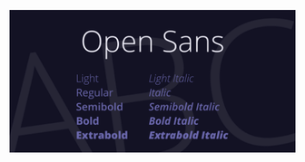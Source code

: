 ![Preview of Rentukka](https://github.com/fridaysyckness/Adobe-Font/blob/master/fonts/Open%20Sans/preview/open-sans-font-5-big.png)
